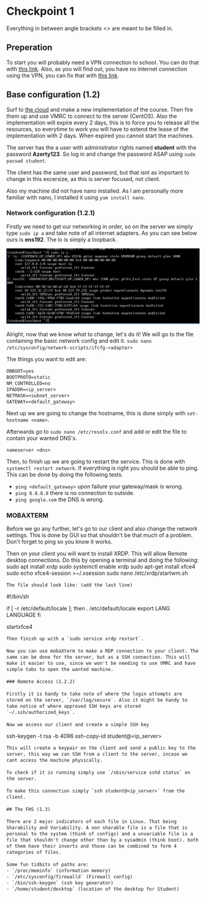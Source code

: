 # Checkpoint 1

Everything in between angle brackets <> are meant to be filled in.

## Preperation

To start you will probably need a VPN connection to school. You can do that with [this link](https://ikdoeict.freshdesk.com/support/solutions/articles/31000136666-howto-verbinding-maken-naar-het-schoolnetwerk-via-vpn). Also, as you will find out, you have no internet connection using the VPN, you can fix that with [this link](https://ikdoeict.freshdesk.com/support/solutions/articles/31000137414-solution-ik-kan-niet-surfen-via-de-vpn).

## Base configuration (1.2)

Surf to [the cloud](https://cloud.ikdoeict.be/vcac) and make a new implementation of the course. Then fire them up and use VMRC to connect to the server (CentOS). Also the implementation will expire every 2 days, this is to force you to release all the resources, so everytime to work you will have to extend the lease of the implementation with 2 days. When expired you cannot start the machines.

The server has the a user with administrator rights named **student** with the password **Azerty123**. So log in and change the password ASAP using `sudo passwd student`.

The client has the same user and password, but that isnt as important to change in this excersize, as this is server focused, not client.

Also my machine did not have nano installed. As I am personally more familiar with nano, I installed it using `yum install nano`.

### Network configuration (1.2.1)

Firstly we need to get our networking in order, so on the server we simply type `sudo ip a` and take note of all internet adapters. As you can see below ours is **ens192**. The lo is simply a loopback.

![ip a result](images/IPa.PNG)

Alright, now that we know _what_ to change, let's do it! We will go to the file containing the basic network config and edit it. `sudo nano /etc/sysconfig/network-scripts/ifcfg-<adapter>`

The things you want to edit are:
```
ONBOOT=yes
BOOTPROTO=static
NM_CONTROLLED=no
IPADDR=<ip_server>
NETMASK=<subnet_server>
GATEWAY=<default_gateway>
```

Next up we are going to change the hostname, this is done simply with `set-hostname <name>`.

Afterwards go to `sudo nano /etc/resolv.conf` and add or edit the file to contain your wanted DNS's.
```
nameserver <dns>
```

Then, to finish up we are going to restart the service. This is done with `systemctl restart network`.
If everything is right you should be able to ping. This can be done by doing the following tests.
- `ping <default_gateway>` upon failure your gateway/mask is wrong.
- `ping 8.8.8.8` there is no connection to outside.
- `ping google.com` the DNS is wrong.

### MOBAXTERM 

Before we go any further, let's go to our client and also change the network settings. This is done by GUI so that shouldn't be that much of a problem.
Don't forget to ping so you know it works.

Then on your client you will want to install XRDP. This will allow Remote desktop connections. Do this by opening a terminal and doing the following:
sudo apt install xrdp
sudo systemctl enable xrdp
sudo apt-get install xfce4
sudo echo xfce4-session >~/.xsession
sudo nano /etc/xrdp/startwm.sh
```
The file should look like: (add the last line)
```
#!/bin/sh

if [ -r /etc/default/locale ]; then
  . /etc/default/locale
  export LANG LANGUAGE
fi

startxfce4
```
Then finish up with a `sudo service xrdp restart`.

Now you can use mobaXterm to make a RDP connection to your client. The same can be done for the server, but as a SSH connection. This will make it easier to use, since we won't be needing to use VMRC and have simple tabs to open the wanted machine.

### Remote Access (1.2.2)

Firstly it is handy to take note of where the login attempts are stored on the server, `/var/log/secure`. Also it might be handy to take notice of where approved SSH keys are stored `~/.ssh/authorized_keys`.

Now we access our client and create a simple SSH key 
```
ssh-keygen -t rsa -b 4096
ssh-copy-id student@<ip_server>
```
This will create a keypair on the client and send a public key to the server, this way we can SSH from a client to the server, incase we cant access the machine physically.

To check if it is running simply use `/sbin/service sshd status` on the server.

To make this connection simply `ssh student@<ip_server>` from the client.

## The FHS (1.3)

There are 2 major indicators of each file in Linux. That being Sharability and Variability. A non sharable file is a file that is personal to the system (think of configs) and a unvariable file is a file that shouldn't change other than by a sysadmin (think boot). both of them have their inverts and those can be combined to form 4 categories of files.

Some fun tidbits of paths are:
- `/proc/meminfo` (information memory)
- `/etc/sysconfig/firewalld` (Firewall config)
- `/bin/ssh-keygen` (ssh key generator)
- `/home/student/desktop` (location of the desktop for Student)